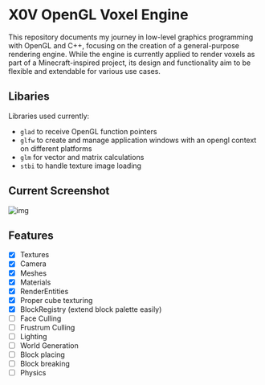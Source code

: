 # X0V OpenGL Voxel Engine

This repository documents my journey in low-level graphics programming with OpenGL and C++, focusing on the creation of a general-purpose rendering engine. While the engine is currently applied to render voxels as part of a Minecraft-inspired project, its design and functionality aim to be flexible and extendable for various use cases.

## Libaries

Libraries used currently:

- `glad` to receive OpenGL function pointers
- `glfw` to create and manage application windows with an opengl context on different platforms
- `glm` for vector and matrix calculations
- `stbi` to handle texture image loading

## Current Screenshot

![img](https://i.imgur.com/SchVz7T.png "Current state")

## Features

* [X] Textures
* [X] Camera
* [X] Meshes
* [X] Materials
* [X] RenderEntities
* [X] Proper cube texturing
* [X] BlockRegistry (extend block palette easily)
* [ ] Face Culling
* [ ] Frustrum Culling
* [ ] Lighting
* [ ] World Generation
* [ ] Block placing
* [ ] Block breaking
* [ ] Physics
